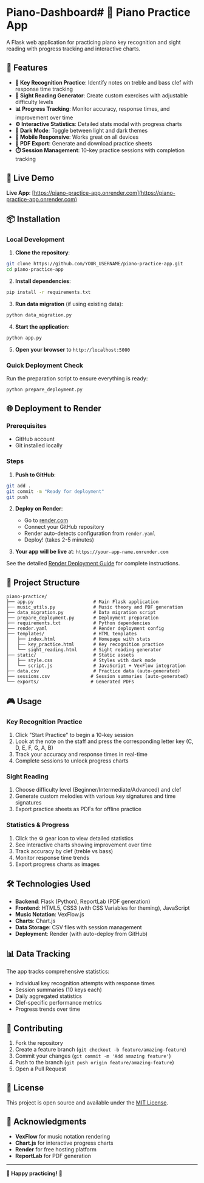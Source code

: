 # Piano-Dashboard# 🎹 Piano Practice App

A Flask web application for practicing piano key recognition and sight reading with progress tracking and interactive charts.

## 🌟 Features

- **🎹 Key Recognition Practice**: Identify notes on treble and bass clef with response time tracking
- **📖 Sight Reading Generator**: Create custom exercises with adjustable difficulty levels
- **📊 Progress Tracking**: Monitor accuracy, response times, and improvement over time
- **⚙️ Interactive Statistics**: Detailed stats modal with progress charts
- **🌙 Dark Mode**: Toggle between light and dark themes
- **📱 Mobile Responsive**: Works great on all devices
- **📄 PDF Export**: Generate and download practice sheets
- **⏱️ Session Management**: 10-key practice sessions with completion tracking

## 🚀 Live Demo

**Live App**: [https://piano-practice-app.onrender.com](https://piano-practice-app.onrender.com)

## 📦 Installation

### Local Development

1. **Clone the repository**:
```bash
git clone https://github.com/YOUR_USERNAME/piano-practice-app.git
cd piano-practice-app
```

2. **Install dependencies**:
```bash
pip install -r requirements.txt
```

3. **Run data migration** (if using existing data):
```bash
python data_migration.py
```

4. **Start the application**:
```bash
python app.py
```

5. **Open your browser** to `http://localhost:5000`

### Quick Deployment Check

Run the preparation script to ensure everything is ready:
```bash
python prepare_deployment.py
```

## 🌐 Deployment to Render

### Prerequisites
- GitHub account
- Git installed locally

### Steps
1. **Push to GitHub**:
```bash
git add .
git commit -m "Ready for deployment"
git push
```

2. **Deploy on Render**:
   - Go to [render.com](https://render.com)
   - Connect your GitHub repository
   - Render auto-detects configuration from `render.yaml`
   - Deploy! (takes 2-5 minutes)

3. **Your app will be live** at: `https://your-app-name.onrender.com`

See the detailed [Render Deployment Guide](Render_Deployment_Guide.md) for complete instructions.

## 📁 Project Structure

```
piano-practice/
├── app.py                      # Main Flask application
├── music_utils.py              # Music theory and PDF generation
├── data_migration.py           # Data migration script
├── prepare_deployment.py       # Deployment preparation
├── requirements.txt            # Python dependencies
├── render.yaml                 # Render deployment config
├── templates/                  # HTML templates
│   ├── index.html              # Homepage with stats
│   ├── key_practice.html       # Key recognition practice
│   └── sight_reading.html      # Sight reading generator
├── static/                     # Static assets
│   ├── style.css               # Styles with dark mode
│   └── script.js               # JavaScript + VexFlow integration
├── data.csv                    # Practice data (auto-generated)
├── sessions.csv               # Session summaries (auto-generated)
└── exports/                   # Generated PDFs
```

## 🎮 Usage

### Key Recognition Practice
1. Click "Start Practice" to begin a 10-key session
2. Look at the note on the staff and press the corresponding letter key (C, D, E, F, G, A, B)
3. Track your accuracy and response times in real-time
4. Complete sessions to unlock progress charts

### Sight Reading
1. Choose difficulty level (Beginner/Intermediate/Advanced) and clef
2. Generate custom melodies with various key signatures and time signatures
3. Export practice sheets as PDFs for offline practice

### Statistics & Progress
1. Click the ⚙️ gear icon to view detailed statistics
2. See interactive charts showing improvement over time
3. Track accuracy by clef (treble vs bass)
4. Monitor response time trends
5. Export progress charts as images

## 🛠️ Technologies Used

- **Backend**: Flask (Python), ReportLab (PDF generation)
- **Frontend**: HTML5, CSS3 (with CSS Variables for theming), JavaScript
- **Music Notation**: VexFlow.js
- **Charts**: Chart.js
- **Data Storage**: CSV files with session management
- **Deployment**: Render (with auto-deploy from GitHub)

## 📊 Data Tracking

The app tracks comprehensive statistics:
- Individual key recognition attempts with response times
- Session summaries (10 keys each)
- Daily aggregated statistics
- Clef-specific performance metrics
- Progress trends over time

## 🤝 Contributing

1. Fork the repository
2. Create a feature branch (`git checkout -b feature/amazing-feature`)
3. Commit your changes (`git commit -m 'Add amazing feature'`)
4. Push to the branch (`git push origin feature/amazing-feature`)
5. Open a Pull Request

## 📝 License

This project is open source and available under the [MIT License](LICENSE).

## 🙏 Acknowledgments

- **VexFlow** for music notation rendering
- **Chart.js** for interactive progress charts
- **Render** for free hosting platform
- **ReportLab** for PDF generation

---

**🎵 Happy practicing!** 🎹